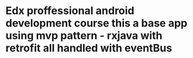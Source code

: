 # Edx proffessional android development course this a base app using mvp pattern - rxjava  with retrofit all handled with eventBus 
